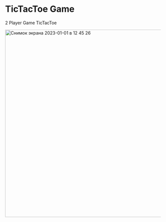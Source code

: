 # TicTacToe Game
2 Player Game TicTacToe

<img width="608" alt="Снимок экрана 2023-01-01 в 12 45 26" src="https://user-images.githubusercontent.com/103990532/210165591-4189a5e0-e3a7-4806-bca8-8533497c43df.png">
